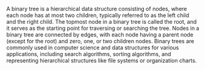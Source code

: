 A binary tree is a hierarchical data structure consisting of nodes, where each node has at most two children, typically referred to as the left child and the right child. The topmost node in a binary tree is called the root, and it serves as the starting point for traversing or searching the tree. Nodes in a binary tree are connected by edges, with each node having a parent node (except for the root) and zero, one, or two children nodes. Binary trees are commonly used in computer science and data structures for various applications, including search algorithms, sorting algorithms, and representing hierarchical structures like file systems or organization charts.
